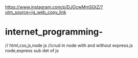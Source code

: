 https://www.instagram.com/p/DJOcwMmSGtZ/?utm_source=ig_web_copy_link

# internet_programming-
// html,css,js,node js
//crud in node with and without express.js
node,express sub det of js

